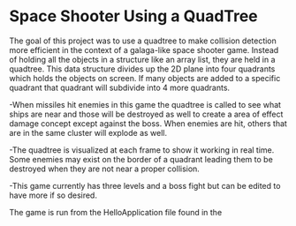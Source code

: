 # Space Shooter Using a QuadTree #
The goal of this project was to use a quadtree to make collision detection more efficient in the context of a galaga-like space shooter game.
Instead of holding all the objects in a structure like an array list, they are held in a quadtree.  This data structure divides up the 2D plane into four quadrants which holds the objects on screen.
If many objects are added to a specific quadrant that quadrant will subdivide into 4 more quadrants.  

-When missiles hit enemies in this game the quadtree is called to see what ships are near and those
will be destroyed as well to create a area of effect damage concept except against the boss.  When enemies are hit, others that are in the same cluster will explode as well.

-The quadtree is visualized at each frame to show it working in real time.  Some enemies may exist on the border of a quadrant leading them to be 
destroyed when they are not near a proper collision.  

-This game currently has three levels and a boss fight but can be edited to have more if so desired.   

The game is run from the HelloApplication file found in the 
